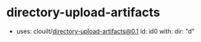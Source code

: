 # directory-upload-artifacts

- uses: clouilt/directory-upload-artifacts@0.1
  id: id0
  with:
    dir: "d"
